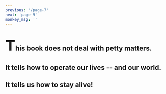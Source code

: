 ```yaml
---
previous: '/page-7'
next: 'page-9'
monkey_msg: ''
---
```


## <span style="font-size:47px;">T</span>his book does not deal with petty matters.

## It tells how to operate our lives -- and our world.

## It tells us how to stay alive!
